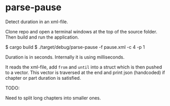 # parse-pause
Detect duration in an xml-file.

Clone repo and open a terminal windows at the top of the source folder. Then build and run the application.

$ cargo build
$ ./target/debug/parse-pause -f pause.xml -c 4 -p 1

Duration is in seconds. Internally it is using milliseconds.

It reads the xml-file, add `from` and `until` into a struct which is then pushed to a vector. This vector is traversed
at the end and print json (handcoded) if chapter or part duration is satisfied.

TODO:

Need to split long chapters into smaller ones.

